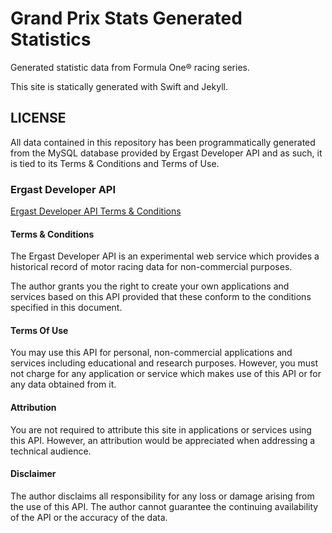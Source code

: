 # Grand Prix Stats Generated Statistics
Generated statistic data from Formula One® racing series.

This site is statically generated with Swift and Jekyll.

## LICENSE
All data contained in this repository has been programmatically generated from
the MySQL database provided by Ergast Developer API and as such, it is tied to
its Terms & Conditions and Terms of Use.

### Ergast Developer API
[Ergast Developer API Terms & Conditions](http://ergast.com/mrd/terms/)

#### Terms & Conditions
The Ergast Developer API is an experimental web service which provides a historical record of motor racing data for non-commercial purposes.

The author grants you the right to create your own applications and services based on this API provided that these conform to the conditions specified in this document.

#### Terms Of Use
You may use this API for personal, non-commercial applications and services including educational and research purposes. However, you must not charge for any application or service which makes use of this API or for any data obtained from it.

#### Attribution
You are not required to attribute this site in applications or services using this API. However, an attribution would be appreciated when addressing a technical audience.

#### Disclaimer
The author disclaims all responsibility for any loss or damage arising from the use of this API. The author cannot guarantee the continuing availability of the API or the accuracy of the data.
